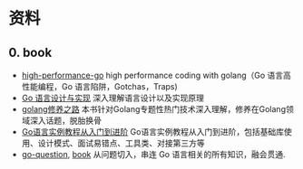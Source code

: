 # 资料

## 0. book

- [high-performance-go](https://github.com/geektutu/high-performance-go) high performance coding with golang（Go 语言高性能编程，Go 语言陷阱，Gotchas，Traps)
- [Go 语言设计与实现](https://draveness.me/golang) 深入理解语言设计以及实现原理
- [golang修养之路](https://github.com/aceld/golang) 本书针对Golang专题性热门技术深入理解，修养在Golang领域深入话题，脱胎换骨
- [Go语言实例教程从入门到进阶](https://github.com/pibigstar/go-demo)  Go语言实例教程从入门到进阶，包括基础库使用、设计模式、面试易错点、工具类、对接第三方等
- [go-question](https://github.com/qcrao/Go-Questions), [book](https://qcrao91.gitbook.io/go/) 从问题切入，串连 Go 语言相关的所有知识，融会贯通.
